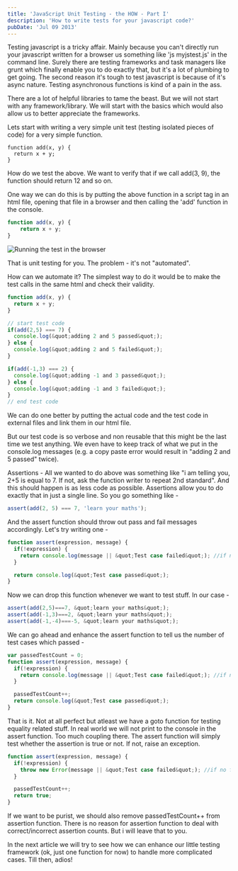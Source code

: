```yaml
---
title: 'JavaScript Unit Testing - the HOW - Part I'
description: 'How to write tests for your javascript code?'
pubDate: 'Jul 09 2013'
---
```


<script>
import consoleAddImage from './_console_add.jpeg';
</script>

Testing javascript is a tricky affair. Mainly because you can't directly run your javascript written for a browser us something like 'js myjstest.js' in the command line. Surely there are testing frameworks and task managers like grunt which finally enable you to do exactly that, but it's a lot of plumbing to get going.
The second reason it's tough to test javascript is because of it's async nature. Testing asynchronous functions is kind of a pain in the ass.

There are a lot of helpful libraries to tame the beast. But we will not start with any framework/library. We will start with the basics which would also allow us to better appreciate the frameworks.

Lets start with writing a very simple unit test (testing isolated pieces of code) for a very simple function.

```svelte
function add(x, y) {
  return x + y;
}
```

How do we test the above. We want to verify that if we call add(3, 9), the function should return 12 and so on.

One way we can do this is by putting the above function in a script tag in an html file, opening that file in a browser and then calling the 'add' function in the console.

```javascript
function add(x, y) {
	return x + y;
}
```

![Running the test in the browser]({consoleAddImage})

That is unit testing for you. The problem - it's not "automated".

How can we automate it? The simplest way to do it would be to make the test calls in the same html and check their validity.

```javascript
function add(x, y) {
  return x + y;
}

// start test code
if(add(2,5) === 7) {
  console.log(&quot;adding 2 and 5 passed&quot;);
} else {
  console.log(&quot;adding 2 and 5 failed&quot;);
}

if(add(-1,3) === 2) {
  console.log(&quot;adding -1 and 3 passed&quot;);
} else {
  console.log(&quot;adding -1 and 3 failed&quot;);
}
// end test code
```

We can do one better by putting the actual code and the test code in external files and link them in our html file.

But our test code is so verbose and non reusable that this might be the last time we test anything. We even have to keep track of what we put in the console.log messages (e.g. a copy paste error would result in "adding 2 and 5 passed" twice).

Assertions -
All we wanted to do above was something like "i am telling you, 2+5 is equal to 7. If not, ask the function writer to repeat 2nd standard". And this should happen is as less code as possible. Assertions allow you to do exactly that in just a single line. So you go something like -

```javascript
assert(add(2, 5) === 7, 'learn your maths');
```

And the assert function should throw out pass and fail messages accordingly. Let's try writing one -

```javascript
function assert(expression, message) {
  if(!expression) {
    return console.log(message || &quot;Test case failed&quot;); //if no fail message was passed by the function caller
  }

  return console.log(&quot;Test case passed&quot;);
}
```

Now we can drop this function whenever we want to test stuff. In our case -

```javascript
assert(add(2,5)===7, &quot;learn your maths&quot;);
assert(add(-1,3)===2, &quot;learn your maths&quot;);
assert(add(-1,-4)===-5, &quot;learn your maths&quot;);
```

We can go ahead and enhance the assert function to tell us the number of test cases which passed -

```javascript
var passedTestCount = 0;
function assert(expression, message) {
  if(!expression) {
    return console.log(message || &quot;Test case failed&quot;); //if no fail message was passed by the function caller
  }

  passedTestCount++;
  return console.log(&quot;Test case passed&quot;);
}
```

That is it. Not at all perfect but atleast we have a goto function for testing equality related stuff. In real world we will not print to the console in the assert function. Too much coupling there. The assert function will simply test whether the assertion is true or not. If not, raise an exception.

```javascript
function assert(expression, message) {
  if(!expression) {
    throw new Error(message || &quot;Test case failed&quot;); //if no fail message was passed by the function caller
  }

  passedTestCount++;
  return true;
}
```

If we want to be purist, we should also remove passedTestCount++ from assertion function. There is no reason for assertion function to deal with correct/incorrect assertion counts. But i will leave that to you.

In the next article we will try to see how we can enhance our little testing framework (ok, just one function for now) to handle more complicated cases. Till then, adios!
